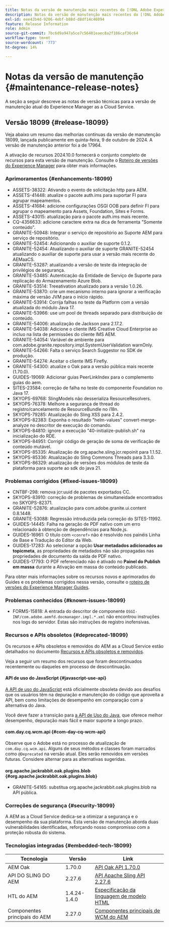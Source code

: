 ```yaml
---
title: Notas da versão de manutenção mais recentes do [!DNL Adobe Experience Manager] as a Cloud Service.
description: Notas da versão de manutenção mais recentes do [!DNL Adobe Experience Manager] as a Cloud Service.
exl-id: eee42b4d-9206-4ebf-b88d-d8df14c46094
feature: Release Information
role: Admin
source-git-commit: 7bc6d9a947a5ce7c56481eaec8a2f186caf36c64
workflow-type: tm+mt
source-wordcount: '773'
ht-degree: 14%

---
```



# Notas da versão de manutenção {#maintenance-release-notes}

A seção a seguir descreve as notas de versão técnicas para a versão de manutenção atual do Experience Manager as a Cloud Service.

## Versão 18099 {#release-18099}

Veja abaixo um resumo das melhorias contínuas da versão de manutenção 18099, lançada publicamente em quinta-feira, 9 de outubro de 2024. A versão de manutenção anterior foi a de 17964.

A ativação de recursos 2024.10.0 fornecerá o conjunto completo de recursos para esta versão de manutenção. Consulte o [Roteiro de versões do Experience Manager](https://experienceleague.adobe.com/en/docs/experience-manager-release-information/aem-release-updates/update-releases-roadmap) para obter mais informações.

### Aprimoramentos {#enhancements-18099}

* ASSETS-38322: Ativando o evento de solicitação http para AEM.
* ASSETS-41448: atualize o pacote auth.ims para suportar FI para agrupar mapeamentos.
* ASSETS-41684: adicione configurações OSGI OOB para definir FI para agrupar o mapeamento para Assets, Foundation, Sites e Forms.
* ASSETS-43015: atualização para o pacote auth.ims mais recente.
* CQ-4356633: adicione caractere extra na dica de ferramenta &quot;Somente conteúdo&quot;.
* GRANITE-50948: Integrar o serviço de repositório ao Suporte AEM para serviço de repositório.
* GRANITE-52454: Adicionando o auxiliar de suporte 0.1.2.
* GRANITE-52454: Atualizando o auxiliar de suporte GRANITE-52454 atualizando o auxiliar de suporte para usar a versão mais recente do AEMaaCS.
* GRANITE-53287: atualizando a versão de teste da integração de privilégios de segurança.
* GRANITE-53485: Autenticação da Entidade de Serviço de Suporte para replicação do Armazenamento Azure Blob.
* GRANITE-53514: Treeativation atualizado para a versão 1.0.26.
* GRANITE-53870: crie um mecanismo interno para ignorar a verificação máxima de versão JVM para o início rápido.
* GRANITE-53914: Corrija falhas no teste da Platform com a versão atualizada do módulo Java 17.
* GRANITE-53966: use um pool de threads separado para distribuição de conteúdo.
* GRANITE-54006: atualização de Jackson para 2.17.2.
* GRANITE-54038: Adicione o cliente IMS Creative Cloud Enterprise ao incluo na lista de permissões do cliente IMS AEM.
* GRANITE-54054: Variável de ambiente para com.adobe.granite.repository.impl.SystemUserValidation warnOnly.
* GRANITE-54266: Falta o serviço Search Suggestor no SDK de produção.
* GRANITE-54274: Aceitar o cliente IMS Firefly.
* GRANITE-54300: atualize o Oak para a versão pública mais recente (1.70.0).
* GUIDES-19069: Adicionar guias PeerLinkIndex para o complemento guias do aem.
* SITES-23584: correção de falha no teste do componente Foundation no Java 17.
* SKYOPS-69768: SlingModels não desserializa ResourceResolvers.
* SKYOPS-76378: Melhore a segurança de thread do registro/cancelamento de ResourceBundle no i18n.
* SKYOPS-79285: Atualização do Sling XSS para 2.4.2.
* SKYOPS-82383: Exponha o resultado &quot;helm-values&quot; convert-merge-analyze no descritor de execução do comando.
* SKYOPS-84810: ignore a execução &quot;40-initialize-publish.sh&quot; na inicialização do RDE.
* SKYOPS-84951: Corrigir código de geração de soma de verificação de conteúdo mutável.
* SKYOPS-85335: Atualização de org.apache.sling.jcr.repoinit para 1.1.52.
* SKYOPS-85336: Atualização do Sling Commons Threads para 3.3.0.
* SKYOPS-86329: atualização de versões dos módulos de teste da plataforma para suporte ao sdk do java 21.

### Problemas corrigidos {#fixed-issues-18099}

* CNTBF-298: remova jcr:uuid de pacotes exportados CC.
* SKYOPS-83910: correção de problemas de simultaneidade encontrados no SKYOPS-82371.
* GRANITE-52876: atualização para com.adobe.granite.ui.content 0.8.1448.
* GRANITE-53088: Regressão introduzida pela correção do SITES-11992.
* GUIDES-14445: Falha na geração de PDF nativo com um erro relacionado à obtenção de dependências para Node.js.
* GUIDES-16961: O título com `<conref>` não é resolvido nos painéis Linha de Base e Tradução do Editor da Web.
* GUIDES-17283: Ao selecionar a opção **Usar metadados adicionados ao topicmeta**, as propriedades de metadados não são propagadas nas propriedades de documento da saída de PDF nativo.
* GUIDES-17793: O PDF referenciado não é ativado no **Painel do Publish em massa** durante a Ativação em massa do conteúdo publicado.

Para obter mais informações sobre os recursos novos e aprimorados do Guides e os problemas corrigidos nessa versão, consulte o [roteiro de versões do Experience Manager Guides](https://experienceleague.adobe.com/en/docs/experience-manager-guides/using/release-info/aem-guides-releases-roadmap).

### Problemas conhecidos {#known-issues-18099}

* FORMS-15818: A entrada do descritor de componente `OSGI-INF/com.adobe.aemfd.docmanager.impl.*.xml` não encontrou instruções nos logs do servidor. Estas são instruções de registro inofensivas.

### Recursos e APIs obsoletos {#deprecated-18099}

Os recursos e APIs obsoletos e removidos do AEM as a Cloud Service estão detalhados no documento [Recursos e APIs obsoletos e removidos](/help/release-notes/deprecated-removed-features.md).

Veja a seguir um resumo dos recursos que foram descontinuados recentemente ou daqueles em processo de descontinuação.

#### API de uso do JavaScript {#javascript-use-api}

[A API de uso do JavaScript](https://github.com/adobe/htl-spec/blob/master/SPECIFICATION.md#42-javascript-use-api) está oficialmente obsoleta devido aos desafios que os usuários têm na depuração e manutenção do código que aproveita a API, bem como limitações de desempenho em comparação com a alternativa do Java.

Você deve fazer a transição para [a API de Uso do Java](https://experienceleague.adobe.com/en/docs/experience-manager-htl/content/java-use-api), que oferece melhor desempenho, depuração mais fácil e maior suporte a longo prazo.

#### com.day.cq.wcm.api {#com-day-cq-wcm-api}

Observe que o Adobe está no processo de atualização de `com.day.cq.wcm.api`. Alguns de seus métodos e classes foram marcados como `@Deprecated` na versão atual. Eles serão removidos em versões futuras. Considere alternar para as alternativas sugeridas.

#### org.apache.jackrabbit.oak.plugins.blob {#org.apache.jackrabbit.oak.plugins.blob}

* GRANITE-54165: substitua org.apache.jackrabbit.oak.plugins.blob na API pública.

### Correções de segurança {#security-18099}

A AEM as a Cloud Service dedica-se a otimizar a segurança e o desempenho da sua plataforma. Esta versão de manutenção aborda duas vulnerabilidades identificadas, reforçando nosso compromisso com a proteção robusta do sistema.

### Tecnologias integradas {#embedded-tech-18099}

| Tecnologia | Versão | Link |
|---|---|---|
| AEM Oak | 1.70.0 | [API Oak API 1.70.0](https://www.javadoc.io/doc/org.apache.jackrabbit/oak-api/1.70.0/index.html) |
| API DO SLING DO AEM | 2.27.6 | [API Apache Sling API 2.27.6](https://www.javadoc.io/doc/org.apache.sling/org.apache.sling.api/latest/index.html) |
| HTL do AEM | 1.4.24-1.4.0 | [Especificação da linguagem de modelo HTML](https://github.com/adobe/htl-spec) |
| Componentes principais do AEM | 2.27.0 | [Componentes principais de WCM do AEM](https://github.com/adobe/aem-core-wcm-components) |
